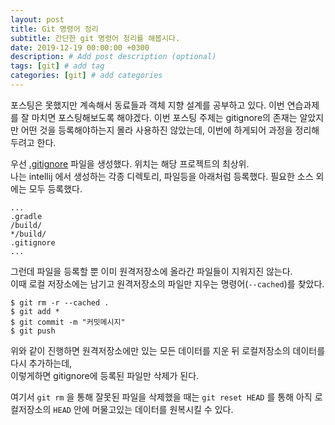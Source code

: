 ```yaml
---
layout: post
title: Git 명령어 정리
subtitle: 간단한 git 명령어 정리를 해봅시다.
date: 2019-12-19 00:00:00 +0300
description: # Add post description (optional)
tags: [git] # add tag
categories: [git] # add categories
---
```


포스팅은 못했지만 계속해서 동료들과 객체 지향 설계를 공부하고 있다. 이번 연습과제를 잘 마치면 포스팅해보도록 해야겠다. 이번 포스팅 주제는 gitignore의 존재는 알았지만 어떤 것을 등록해야하는지 몰라 사용하진 않았는데, 이번에 하게되어 과정을 정리해두려고 한다.<br>


우선 [.gitignore](https://git-scm.com/docs/gitignore) 파일을 생성했다. 위치는 해당 프로젝트의 최상위.<br>
나는 intellij 에서 생성하는 각종 디렉토리, 파일등을 아래처럼 등록했다. 필요한 소스 외에는 모두 등록했다.
```
...
.gradle
/build/
*/build/
.gitignore
...
```

그런데 파일을 등록할 뿐 이미 원격저장소에 올라간 파일들이 지워지진 않는다.<br>
이때 로컬 저장소에는 남기고 원격저장소의 파일만 지우는 명령어(`--cached`)를 찾았다.<br>
```
$ git rm -r --cached .
$ git add *
$ git commit -m "커밋메시지"
$ git push 
```
위와 같이 진행하면 원격저장소에만 있는 모든 데이터를 지운 뒤 로컬저장소의 데이터를 다시 추가하는데,<br>
이렇게하면 gitignore에 등록된 파일만 삭제가 된다.<br>

여기서 `git rm` 을 통해 잘못된 파일을 삭제했을 때는 `git reset HEAD` 를 통해 아직 로컬저장소의 `HEAD` 안에 머물고있는 데이터를 원복시킬 수 있다.